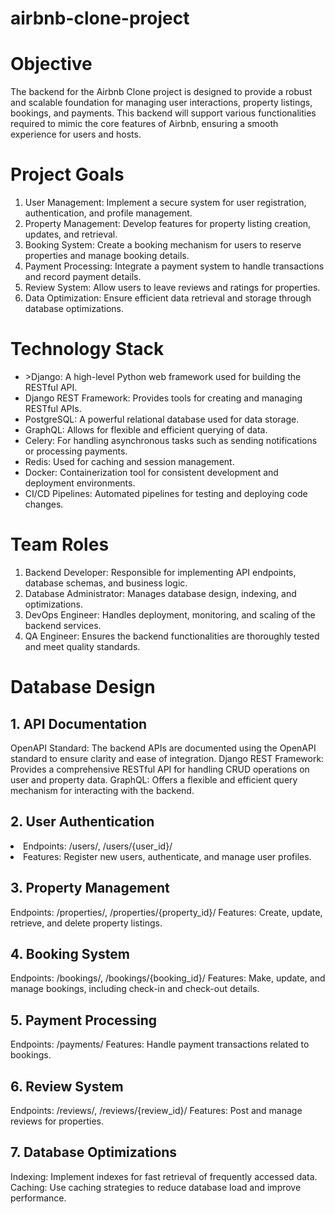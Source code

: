 # airbnb-clone-project

<h1>Objective</h1>
The backend for the Airbnb Clone project is designed to provide a robust and scalable foundation for managing user interactions, property listings, bookings, and payments. This backend will support various functionalities required to mimic the core features of Airbnb, ensuring a smooth experience for users and hosts.

<h1>Project Goals</h1>
      <ol>
            <li>User Management: Implement a secure system for user registration, authentication, and profile management.</li>
            <li>Property Management: Develop features for property listing creation, updates, and retrieval.</li>
            <li>Booking System: Create a booking mechanism for users to reserve properties and manage booking details.</li>
            <li>Payment Processing: Integrate a payment system to handle transactions and record payment details.</li>
            <li>Review System: Allow users to leave reviews and ratings for properties.</li>
            <li>Data Optimization: Ensure efficient data retrieval and storage through database optimizations.</li>
      </ol>



<h1>Technology Stack</h1>
<ul>
      <li>
        >Django: A high-level Python web framework used for building the RESTful API.
        </li>
      <li>
        Django REST Framework: Provides tools for creating and managing RESTful APIs.
        </li>
      <li>
        PostgreSQL: A powerful relational database used for data storage.</br>
        </li>
      <li>
        GraphQL: Allows for flexible and efficient querying of data.</br>
        </li>
      <li>
        Celery: For handling asynchronous tasks such as sending notifications or processing payments.</br>
        </li>
      <li>
        Redis: Used for caching and session management.</br>
        </li>
      <li>
        Docker: Containerization tool for consistent development and deployment environments.</br>
        </li>
      <li>
        CI/CD Pipelines: Automated pipelines for testing and deploying code changes.
        </li>
</ul>

<h1>Team Roles</h1>
      <ol>
            <li>Backend Developer: Responsible for implementing API endpoints, database schemas, and business logic.</li>
            <li>Database Administrator: Manages database design, indexing, and optimizations.</li>
            <li>DevOps Engineer: Handles deployment, monitoring, and scaling of the backend services.</li>
            <li>QA Engineer: Ensures the backend functionalities are thoroughly tested and meet quality standards.</li>
      </ol>
      
<h1>Database Design</h1>


</ul>
      <h2>1. API Documentation</h2>
      OpenAPI Standard: The backend APIs are documented using the OpenAPI standard to ensure clarity and ease of integration.
      Django REST Framework: Provides a comprehensive RESTful API for handling CRUD operations on user and property data.
      GraphQL: Offers a flexible and efficient query mechanism for interacting with the backend.
<h2>2. User Authentication</h2>
      <li>Endpoints: /users/, /users/{user_id}/</li>
      <li>Features: Register new users, authenticate, and manage user profiles. </li>
      
<h2>3. Property Management</h2>
      Endpoints: /properties/, /properties/{property_id}/
      Features: Create, update, retrieve, and delete property listings.
      
<h2>4. Booking System</h2>
      Endpoints: /bookings/, /bookings/{booking_id}/
      Features: Make, update, and manage bookings, including check-in and check-out details.
      
<h2>5. Payment Processing</h2>
      Endpoints: /payments/
      Features: Handle payment transactions related to bookings.
      
<h2>6. Review System</h2>
      Endpoints: /reviews/, /reviews/{review_id}/
      Features: Post and manage reviews for properties.
      
<h2>7. Database Optimizations</h2>
      Indexing: Implement indexes for fast retrieval of frequently accessed data.
      Caching: Use caching strategies to reduce database load and improve performance.



